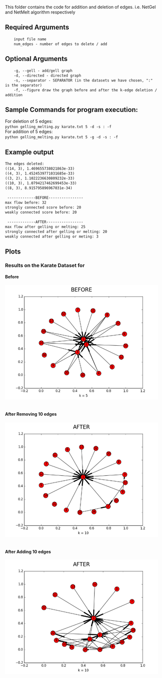 This folder contains the code for addition and deletion of edges. i.e. NetGel and NetMelt algorithm respectively

## Required Arguments
        input file name
        num_edges - number of edges to delete / add

## Optional Arguments
        -g, --gell - add/gell graph
        -d, --directed - directed graph
        -s, --separator - SEPARATOR (in the datasets we have chosen, ":" is the separator)
        -f, --figure draw the graph before and after the k-edge deletion / addition

## Sample Commands for program execution:
For deletion of 5 edges:<br/>
        ```
	python gelling_melting.py karate.txt 5 -d -s : -f
        ```
<br/>For addition of 5 edges:<br/>
        ```
	python gelling_melting.py karate.txt 5 -g -d -s : -f 
        ```

## Example output
```
The edges deleted: 
((14, 3), 1.469655738021863e-33)
((4, 3), 1.4524539771031685e-33)
((3, 2), 1.1022236630809232e-33)
((10, 3), 1.0794217462699453e-33)
((8, 3), 8.915795896967031e-34)

 -------------BEFORE----------------
max flow before: 32
strongly connected score before: 20
weakly connected score before: 20

 -------------AFTER-----------------
max flow after gelling or melting: 25
strongly connected after gelling or melting: 20
weakly connected after gelling or meting: 3
```


## Plots
### Results on the Karate Dataset for 

#### Before
![image](plots/karate_before.png)
<br><br>

#### After Removing 10 edges
![image](plots/karate_remove_10_after.png)
<br><br>

#### After Adding 10 edges 
![image](plots/karate_add_10_after.png)